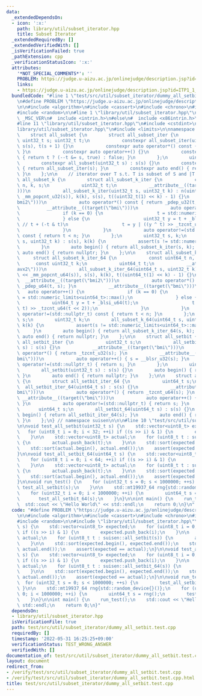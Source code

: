 ```yaml
---
data:
  _extendedDependsOn:
  - icon: ':x:'
    path: library/util/subset_iterator.hpp
    title: Subset Iterator
  _extendedRequiredBy: []
  _extendedVerifiedWith: []
  _isVerificationFailed: true
  _pathExtension: cpp
  _verificationStatusIcon: ':x:'
  attributes:
    '*NOT_SPECIAL_COMMENTS*': ''
    PROBLEM: https://judge.u-aizu.ac.jp/onlinejudge/description.jsp?id=ITP1_1_A
    links:
    - https://judge.u-aizu.ac.jp/onlinejudge/description.jsp?id=ITP1_1_A
  bundledCode: "#line 1 \"test/src/util/subset_iterator/dummy_all_setbit.test.cpp\"\
    \n#define PROBLEM \"https://judge.u-aizu.ac.jp/onlinejudge/description.jsp?id=ITP1_1_A\"\
    \n\n#include <algorithm>\n#include <cassert>\n#include <chrono>\n#include <iostream>\n\
    #include <random>\n\n#line 1 \"library/util/subset_iterator.hpp\"\n\n\n\n#ifdef\
    \ _MSC_VER\n#  include <intrin.h>\n#else\n#  include <x86intrin.h>\n#endif\n\n\
    #line 11 \"library/util/subset_iterator.hpp\"\n#include <cstdint>\n#line 13 \"\
    library/util/subset_iterator.hpp\"\n#include <limits>\n\nnamespace suisen {\n\
    \    struct all_subset {\n        struct all_subset_iter {\n            const\
    \ uint32_t s; uint32_t t;\n            constexpr all_subset_iter(uint32_t s) :\
    \ s(s), t(s + 1) {}\n            constexpr auto operator*() const { return t;\
    \ }\n            constexpr auto operator++() {}\n            constexpr auto operator!=(std::nullptr_t)\
    \ { return t ? (--t &= s, true) : false; }\n        };\n        uint32_t s;\n\
    \        constexpr all_subset(uint32_t s) : s(s) {}\n        constexpr auto begin()\
    \ { return all_subset_iter(s); }\n        constexpr auto end() { return nullptr;\
    \ }\n    };\n\n    // iterator over T s.t. T is subset of S and |T| = k\n    struct\
    \ all_subset_k {\n        struct all_subset_k_iter {\n            const uint32_t\
    \ n, k, s;\n            uint32_t t;\n            __attribute__((target(\"avx2\"\
    )))\n            all_subset_k_iter(uint32_t s, uint32_t k) : n(uint32_t(1) <<\
    \ _mm_popcnt_u32(s)), k(k), s(s), t((uint32_t(1) << k) - 1) {}\n            __attribute__((target(\"\
    bmi2\")))\n            auto operator*() const { return _pdep_u32(t, s); }\n  \
    \          __attribute__((target(\"bmi\")))\n            auto operator++() {\n\
    \                if (k == 0) {\n                    t = std::numeric_limits<uint32_t>::max();\n\
    \                } else {\n                    uint32_t y = t + _blsi_u32(t);\
    \ // t + (-t & t)\n                    t = y | ((y ^ t) >> _tzcnt_u32(t << 2));\n\
    \                }\n            }\n            auto operator!=(std::nullptr_t)\
    \ const { return t < n; }\n        };\n        uint32_t s, k;\n        all_subset_k(uint32_t\
    \ s, uint32_t k) : s(s), k(k) {\n            assert(s != std::numeric_limits<uint32_t>::max());\n\
    \        }\n        auto begin() { return all_subset_k_iter(s, k); }\n       \
    \ auto end() { return nullptr; }\n    };\n\n    struct all_subset_k_64 {\n   \
    \     struct all_subset_k_iter_64 {\n            const uint64_t n, s;\n      \
    \      const uint32_t k;\n            uint64_t t;\n            __attribute__((target(\"\
    avx2\")))\n            all_subset_k_iter_64(uint64_t s, uint32_t k) : n(uint64_t(1)\
    \ << _mm_popcnt_u64(s)), s(s), k(k), t((uint64_t(1) << k) - 1) {}\n          \
    \  __attribute__((target(\"bmi2\")))\n            auto operator*() const { return\
    \ _pdep_u64(t, s); }\n            __attribute__((target(\"bmi\")))\n         \
    \   auto operator++() {\n                if (k == 0) {\n                    t\
    \ = std::numeric_limits<uint64_t>::max();\n                } else {\n        \
    \            uint64_t y = t + _blsi_u64(t);\n                    t = y | ((y ^\
    \ t) >> _tzcnt_u64(t << 2));\n                }\n            }\n            auto\
    \ operator!=(std::nullptr_t) const { return t < n; }\n        };\n        uint64_t\
    \ s;\n        uint32_t k;\n        all_subset_k_64(uint64_t s, uint32_t k) : s(s),\
    \ k(k) {\n            assert(s != std::numeric_limits<uint64_t>::max());\n   \
    \     }\n        auto begin() { return all_subset_k_iter_64(s, k); }\n       \
    \ auto end() { return nullptr; }\n    };\n\n    struct all_setbit {\n        struct\
    \ all_setbit_iter {\n            uint32_t s;\n            all_setbit_iter(uint32_t\
    \ s) : s(s) {}\n            __attribute__((target(\"bmi\")))\n            auto\
    \ operator*() { return _tzcnt_u32(s); }\n            __attribute__((target(\"\
    bmi\")))\n            auto operator++() { s = __blsr_u32(s); }\n            auto\
    \ operator!=(std::nullptr_t) { return s; }\n        };\n        uint32_t s;\n\
    \        all_setbit(uint32_t s) : s(s) {}\n        auto begin() { return all_setbit_iter(s);\
    \ }\n        auto end() { return nullptr; }\n    };\n\n    struct all_setbit_64\
    \ {\n        struct all_setbit_iter_64 {\n            uint64_t s;\n          \
    \  all_setbit_iter_64(uint64_t s) : s(s) {}\n            __attribute__((target(\"\
    bmi\")))\n            auto operator*() { return _tzcnt_u64(s); }\n           \
    \ __attribute__((target(\"bmi\")))\n            auto operator++() { s = __blsr_u64(s);\
    \ }\n            auto operator!=(std::nullptr_t) { return s; }\n        };\n \
    \       uint64_t s;\n        all_setbit_64(uint64_t s) : s(s) {}\n        auto\
    \ begin() { return all_setbit_iter_64(s); }\n        auto end() { return nullptr;\
    \ }\n    };\n} // namespace suisen\n\n\n#line 10 \"test/src/util/subset_iterator/dummy_all_setbit.test.cpp\"\
    \n\nvoid test_all_setbit(uint32_t s) {\n    std::vector<uint8_t> expected;\n \
    \   for (uint8_t i = 0; i < 32; ++i) if ((s >> i) & 1) {\n        expected.push_back(i);\n\
    \    }\n\n    std::vector<uint8_t> actual;\n    for (uint8_t t : suisen::all_setbit(s))\
    \ {\n        actual.push_back(t);\n    }\n\n    std::sort(expected.begin(), expected.end());\n\
    \    std::sort(actual.begin(), actual.end());\n    assert(expected == actual);\n\
    }\n\nvoid test_all_setbit_64(uint64_t s) {\n    std::vector<uint8_t> expected;\n\
    \    for (uint8_t i = 0; i < 64; ++i) if ((s >> i) & 1) {\n        expected.push_back(i);\n\
    \    }\n\n    std::vector<uint8_t> actual;\n    for (uint8_t t : suisen::all_setbit_64(s))\
    \ {\n        actual.push_back(t);\n    }\n\n    std::sort(expected.begin(), expected.end());\n\
    \    std::sort(actual.begin(), actual.end());\n    assert(expected == actual);\n\
    }\n\nvoid run_test() {\n    for (uint32_t s = 0; s < 1000000; ++s) {\n       \
    \ test_all_setbit(s);\n    }\n\n    std::mt19937_64 rng{std::random_device{}()};\n\
    \    for (uint32_t i = 0; i < 1000000; ++i) {\n        uint64_t s = rng();\n \
    \       test_all_setbit_64(s);\n    }\n}\n\nint main() {\n    run_test();\n  \
    \  std::cout << \"Hello World\" << std::endl;\n    return 0;\n}\n"
  code: "#define PROBLEM \"https://judge.u-aizu.ac.jp/onlinejudge/description.jsp?id=ITP1_1_A\"\
    \n\n#include <algorithm>\n#include <cassert>\n#include <chrono>\n#include <iostream>\n\
    #include <random>\n\n#include \"library/util/subset_iterator.hpp\"\n\nvoid test_all_setbit(uint32_t\
    \ s) {\n    std::vector<uint8_t> expected;\n    for (uint8_t i = 0; i < 32; ++i)\
    \ if ((s >> i) & 1) {\n        expected.push_back(i);\n    }\n\n    std::vector<uint8_t>\
    \ actual;\n    for (uint8_t t : suisen::all_setbit(s)) {\n        actual.push_back(t);\n\
    \    }\n\n    std::sort(expected.begin(), expected.end());\n    std::sort(actual.begin(),\
    \ actual.end());\n    assert(expected == actual);\n}\n\nvoid test_all_setbit_64(uint64_t\
    \ s) {\n    std::vector<uint8_t> expected;\n    for (uint8_t i = 0; i < 64; ++i)\
    \ if ((s >> i) & 1) {\n        expected.push_back(i);\n    }\n\n    std::vector<uint8_t>\
    \ actual;\n    for (uint8_t t : suisen::all_setbit_64(s)) {\n        actual.push_back(t);\n\
    \    }\n\n    std::sort(expected.begin(), expected.end());\n    std::sort(actual.begin(),\
    \ actual.end());\n    assert(expected == actual);\n}\n\nvoid run_test() {\n  \
    \  for (uint32_t s = 0; s < 1000000; ++s) {\n        test_all_setbit(s);\n   \
    \ }\n\n    std::mt19937_64 rng{std::random_device{}()};\n    for (uint32_t i =\
    \ 0; i < 1000000; ++i) {\n        uint64_t s = rng();\n        test_all_setbit_64(s);\n\
    \    }\n}\n\nint main() {\n    run_test();\n    std::cout << \"Hello World\" <<\
    \ std::endl;\n    return 0;\n}"
  dependsOn:
  - library/util/subset_iterator.hpp
  isVerificationFile: true
  path: test/src/util/subset_iterator/dummy_all_setbit.test.cpp
  requiredBy: []
  timestamp: '2022-05-31 16:25:25+09:00'
  verificationStatus: TEST_WRONG_ANSWER
  verifiedWith: []
documentation_of: test/src/util/subset_iterator/dummy_all_setbit.test.cpp
layout: document
redirect_from:
- /verify/test/src/util/subset_iterator/dummy_all_setbit.test.cpp
- /verify/test/src/util/subset_iterator/dummy_all_setbit.test.cpp.html
title: test/src/util/subset_iterator/dummy_all_setbit.test.cpp
---
```


